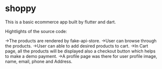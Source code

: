 # shoppy

This is a basic ecommerce app built by flutter and dart.

Hightlights of the source code:

->The products are rendered by fake-api-store. 
->User can browse through the products.
->User can able to add desired products to cart.
->In Cart page, all the products will be displayed also a checkout button which helps to make a demo payment.
->A profile page was there for user profile image, name, email, phone and Address.  

